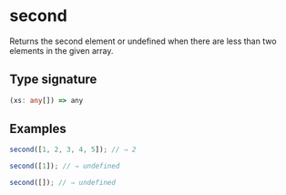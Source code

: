 # second

Returns the second element or undefined when there are less than two elements in the given array.

## Type signature

<!-- prettier-ignore-start -->
```typescript
(xs: any[]) => any
```
<!-- prettier-ignore-end -->

## Examples

<!-- prettier-ignore-start -->
```javascript
second([1, 2, 3, 4, 5]); // ⇒ 2
```

```javascript
second([1]); // ⇒ undefined
```

```javascript
second([]); // ⇒ undefined
```
<!-- prettier-ignore-end -->

